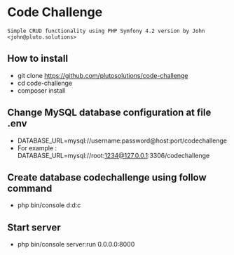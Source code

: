 # Code Challenge
`
Simple CRUD functionality using PHP Symfony 4.2 version by John <john@pluto.solutions>
`

## How to install
* git clone https://github.com/plutosolutions/code-challenge
* cd code-challenge
* composer install

## Change MySQL database configuration at file .env
* DATABASE_URL=mysql://username:password@host:port/codechallenge
* For example : DATABASE_URL=mysql://root:1234@127.0.0.1:3306/codechallenge

## Create database codechallenge using follow command
* php bin/console d:d:c

## Start server
* php bin/console server:run 0.0.0.0:8000

